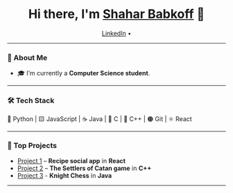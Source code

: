 <h1 align="center">Hi there, I'm <a href="https://github.com/your-username">Shahar Babkoff</a> 👋</h1>

<p align="center">
  <a href="https://www.linkedin.com/in/שחר-בבקוף-163aa7273">LinkedIn</a> •
</p>

---

### 🚀 About Me  
- 🎓 I’m currently a **Computer Science student**.
  
---

### 🛠️ Tech Stack  
🐍 Python | 🟨 JavaScript | ☕ Java | 🔵 C | 🔷 C++ | 🟠 Git | ⚛️ React


---

### 📌 Top Projects
- [Project 1](https://github.com/shaharBabkoff/bite_front) – **Recipe social app** in **React**
- [Project 2](https://github.com/shaharBabkoff/The-Settlers-of-Catan) – **The Settlers of Catan game** in **C++**
- [Project 3](https://github.com/shaharBabkoff/OOP1) - **Knight Chess** in **Java**


---
